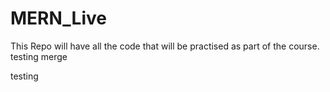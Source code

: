 # MERN_Live
This Repo will have all the code that will be practised as part of the course.
testing merge

testing
